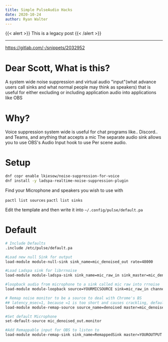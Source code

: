 ```yaml
---
title: Simple PulseAudio Hacks
date: 2020-10-24
author: Ryan Walter
---
```


{{< alert >}}
This is a legacy post
{{< /alert >}}

---
https://gitlab.com/-/snippets/2032952

# Dear Scott, What is this?

A system wide noise suppression and virtual audio "input"(what advance users call sinks and what normal people may think as speakers) that is useful for either excluding or including application audio into applications like OBS


# Why?

Voice suppression system wide is useful for chat programs like.. Discord.. and Teams, and anything that accepts a mic
The separate audio sink allows you to use OBS's Audio Input hook to use Per scene audio.

# Setup

```bash
dnf copr enable lkiesow/noise-suppression-for-voice
dnf install -y ladspa-realtime-noise-suppression-plugin
```

Find your Microphone and speakers you wish to use with

`pactl list sources`
`pactl list sinks`

Edit the template and then write it into `~/.config/pulse/default.pa`

# Default
```bash
# Include Defaults
.include /etc/pulse/default.pa

#Load new null Sink for output
load-module module-null-sink sink_name=mic_denoised_out rate=48000

#Load Ladspa sink for librrnoise
load-module module-ladspa-sink sink_name=mic_raw_in sink_master=mic_denoised_out label=noise_suppressor_mono plugin=librnnoise_ladspa.so control=50

#loopback audio from microphone to a sink called mic raw into rrnoise
load-module module-loopback source=YOURMICSOURCE sink=mic_raw_in channels=1 source_dont_move=true sink_dont_move=true

# Remap noise monitor to be a source to deal with Chrome's BS
## latency_msec=1, because =1 is too short and causes crackling, default is too slow
load-module module-remap-source source_name=denoised master=mic_denoised_out.monitor channels=2 latency_msec=2

#Set default Microphone
set-default-source mic_denoised_out.monitor

#Add Remappable input for OBS to listen to
load-module module-remap-sink sink_name=RemappedSink master=YOUROUTPUT channels=2 remix=no
```
